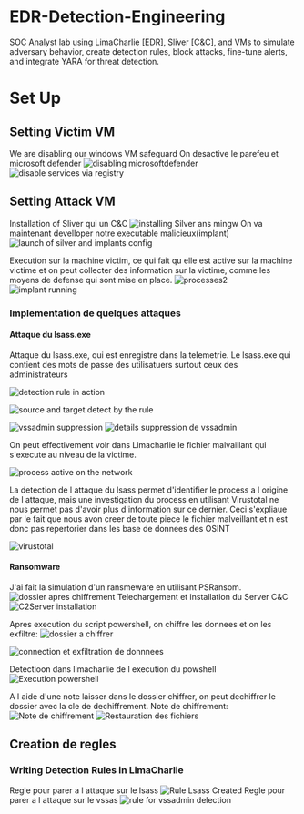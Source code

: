 # EDR-Detection-Engineering
SOC Analyst lab using LimaCharlie [EDR], Sliver [C&amp;C], and VMs to simulate adversary behavior, create detection rules, block attacks, fine-tune alerts, and integrate YARA for threat detection.

# Set Up

## Setting Victim VM
We are disabling our windows VM safeguard
On desactive le parefeu et microsoft defender 
![disabling microsoftdefender](https://github.com/user-attachments/assets/a9e7f033-a086-435b-aac8-e054cd57081b)
![disable services via registry](https://github.com/user-attachments/assets/912095f4-7ffe-428c-b255-f177fcf78b35)

## Setting Attack VM
Installation of Sliver qui un C&C
![installing Silver ans mingw](https://github.com/user-attachments/assets/3bfff611-8679-4c02-b1c5-60e7006d68f5)
On va maintenant develloper notre executable malicieux(implant)
![launch of silver and implants config](https://github.com/user-attachments/assets/86c0ba37-31f6-4f70-b6e3-04076ecc10ad)

Execution sur la machine victim, ce qui fait qu elle est active sur la machine victime et on peut collecter des information sur la victime, comme les moyens de defense qui sont mise en place.
![processes2](https://github.com/user-attachments/assets/ebce1eed-af2a-4474-b22c-3e66b7eaf28b)
![implant running](https://github.com/user-attachments/assets/8ea67977-b842-46b1-971e-63e6d3e0966b)

### Implementation de quelques attaques

#### Attaque du lsass.exe

Attaque du lsass.exe, qui est enregistre dans la telemetrie. Le lsass.exe qui contient des mots de passe des utilisatuers surtout ceux des administrateurs


![detection rule in action](https://github.com/user-attachments/assets/4cd28af7-e10f-4a32-a59b-9b0abb5d6a4c)

![source and target detect by the rule](https://github.com/user-attachments/assets/7778d9c7-81b0-4004-9084-60e64d11b6b6)



![vssadmin suppression](https://github.com/user-attachments/assets/54d88213-ba9e-495b-b794-ea4ebba74898)
![details suppression de vssadmin](https://github.com/user-attachments/assets/cc47a5d5-eb51-4b94-9a4d-5b25afb2bc9a)

On peut effectivement voir dans Limacharlie le fichier malvaillant qui s'execute au niveau de la victime.

![process active on the network](https://github.com/user-attachments/assets/441cba4b-cfac-4fcf-877a-e880b7792a7a)

La detection de l attaque du lsass permet d'identifier le process a l origine de l attaque, mais une investigation du process en utilisant Virustotal ne nous permet pas d'avoir plus d'information sur ce dernier. Ceci s'expliaue par le fait que nous avon creer de toute piece le fichier malveillant et n est donc pas repertorier dans les base de donnees des OSINT

![virustotal](https://github.com/user-attachments/assets/76986c4a-c823-4f0a-a78c-943ca6beff81)

#### Ransomware
J'ai fait la simulation d'un ransmeware en utilisant PSRansom.
![dossier apres chiffrement](https://github.com/user-attachments/assets/8a71482f-10cc-4933-b354-9d2f755f5600)
Telechargement et installation du Server C&C
![C2Server installation](https://github.com/user-attachments/assets/3b54a9b3-ddd2-4da5-9c7b-b84d91fe3aad)


Apres execution du script powershell, on chiffre les donnees et on les exfiltre:
![dossier a chiffrer](https://github.com/user-attachments/assets/8cc378d9-1a88-4931-91fb-f9ffe54483b7)

![connection et exfiltration de donnnees](https://github.com/user-attachments/assets/c2f3c12f-daaa-4501-8211-a021e95c11ab)

Detectioon dans limacharlie de l execution du powshell
![Execution powershell](https://github.com/user-attachments/assets/67b7bdee-0ba0-4fc5-bbba-5563e32e89b9)


A l aide d'une note laisser dans le dossier chiffrer, on peut dechiffrer le dossier avec la cle de dechiffrement.
Note de chiffrement:
![Note de chiffrement](https://github.com/user-attachments/assets/6ef92b24-f63f-434f-b4e3-fe7e0e60cd04)
![Restauration des fichiers](https://github.com/user-attachments/assets/8d43b5ae-d40d-4241-b19b-010cc43a91d5)


## Creation de regles 

### Writing Detection Rules in LimaCharlie
Regle pour parer a l attaque sur le lsass
![Rule Lsass Created](https://github.com/user-attachments/assets/05990230-b421-498e-b539-eaf451a4e649)
Regle pour parer a l attaque sur le vssas
![rule for vssadmin delection](https://github.com/user-attachments/assets/096b7a91-9b36-43f1-96d4-065123c725fc)


